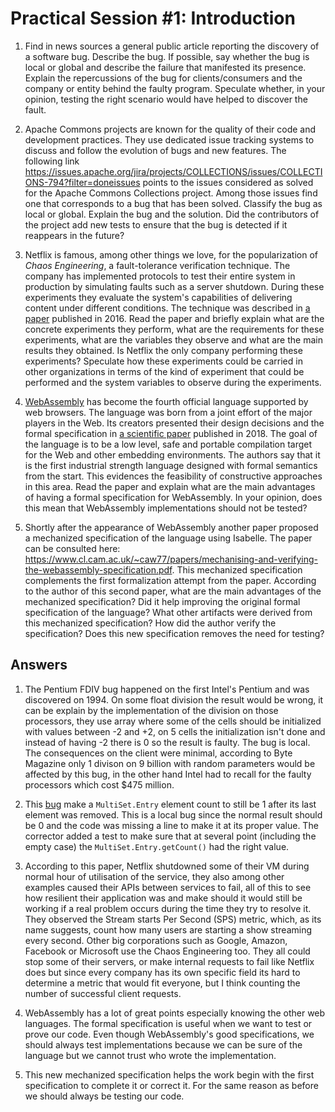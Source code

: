 # Practical Session #1: Introduction

1. Find in news sources a general public article reporting the discovery of a software bug. Describe the bug. If possible, say whether the bug is local or global and describe the failure that manifested its presence. Explain the repercussions of the bug for clients/consumers and the company or entity behind the faulty program. Speculate whether, in your opinion, testing the right scenario would have helped to discover the fault.

2. Apache Commons projects are known for the quality of their code and development practices. They use dedicated issue tracking systems to discuss and follow the evolution of bugs and new features. The following link https://issues.apache.org/jira/projects/COLLECTIONS/issues/COLLECTIONS-794?filter=doneissues points to the issues considered as solved for the Apache Commons Collections project. Among those issues find one that corresponds to a bug that has been solved. Classify the bug as local or global. Explain the bug and the solution. Did the contributors of the project add new tests to ensure that the bug is detected if it reappears in the future?

3. Netflix is famous, among other things we love, for the popularization of *Chaos Engineering*, a fault-tolerance verification technique. The company has implemented protocols to test their entire system in production by simulating faults such as a server shutdown. During these experiments they evaluate the system's capabilities of delivering content under different conditions. The technique was described in [a paper](https://arxiv.org/ftp/arxiv/papers/1702/1702.05843.pdf) published in 2016. Read the paper and briefly explain what are the concrete experiments they perform, what are the requirements for these experiments, what are the variables they observe and what are the main results they obtained. Is Netflix the only company performing these experiments? Speculate how these experiments could be carried in other organizations in terms of the kind of experiment that could be performed and the system variables to observe during the experiments.

4. [WebAssembly](https://webassembly.org/) has become the fourth official language supported by web browsers. The language was born from a joint effort of the major players in the Web. Its creators presented their design decisions and the formal specification in [a scientific paper](https://people.mpi-sws.org/~rossberg/papers/Haas,%20Rossberg,%20Schuff,%20Titzer,%20Gohman,%20Wagner,%20Zakai,%20Bastien,%20Holman%20-%20Bringing%20the%20Web%20up%20to%20Speed%20with%20WebAssembly.pdf) published in 2018. The goal of the language is to be a low level, safe and portable compilation target for the Web and other embedding environments. The authors say that it is the first industrial strength language designed with formal semantics from the start. This evidences the feasibility of constructive approaches in this area. Read the paper and explain what are the main advantages of having a formal specification for WebAssembly. In your opinion, does this mean that WebAssembly implementations should not be tested? 

5.  Shortly after the appearance of WebAssembly another paper proposed a mechanized specification of the language using Isabelle. The paper can be consulted here: https://www.cl.cam.ac.uk/~caw77/papers/mechanising-and-verifying-the-webassembly-specification.pdf. This mechanized specification complements the first formalization attempt from the paper. According to the author of this second paper, what are the main advantages of the mechanized specification? Did it help improving the original formal specification of the language? What other artifacts were derived from this mechanized specification? How did the author verify the specification? Does this new specification removes the need for testing?

## Answers

1. The Pentium FDIV bug happened on the first Intel's Pentium and was discovered on 1994. On some float division the result would be wrong, it can be explain by the implementation of the division on those processors, they use array where some of the cells should be initialized with values between -2 and +2, on 5 cells the initialization isn't done and instead of having -2 there is 0 so the result is faulty. The bug is local. The consequences on the client were minimal, according to Byte Magazine only 1 divison on 9 billion with random parameters would be affected by this bug, in the other hand Intel had to recall for the faulty processors which cost $475 million.

2. This [bug](https://issues.apache.org/jira/projects/COLLECTIONS/issues/COLLECTIONS-709?filter=doneissues) make a `MultiSet.Entry` element count to still be 1 after its last element was removed. This is a local bug since the normal result should be 0 and the code was missing a line to make it at its proper value. The corrector added a test to make sure that at several point (including the empty case) the `MultiSet.Entry.getCount()` had the right value.

3. According to this paper, Netflix shutdowned some of their VM during normal hour of utilisation of the service, they also among other examples caused their APIs between services to fail, all of this to see how resilient their application was and make should it would still be working if a real problem occurs during the time they try to resolve it. They observed the Stream starts Per Second (SPS) metric, which, as its name suggests, count how many users are starting a show streaming every second. Other big corporations such as Google, Amazon, Facebook or Microsoft use the Chaos Engineering too. They all could stop some of their servers, or make internal requests to fail like Netflix does but since every company has its own specific field its hard to determine a metric that would fit everyone, but I think counting the number of successful client requests.

4. WebAssembly has a lot of great points especially knowing the other web languages. The formal specification is useful when we want to test or prove our code. Even though WebAssembly's good specifications, we should always test implementations because we can be sure of the language but we cannot trust who wrote the implementation.

5. This new mechanized specification helps the work begin with the first specification to complete it or correct it. For the same reason as before we should always be testing our code.
